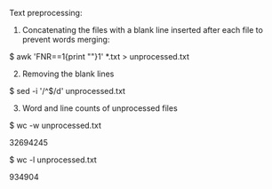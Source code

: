 Text preprocessing:

1. Concatenating the files with a blank line inserted after each file to prevent words merging:

$ awk 'FNR==1{print ""}1' *.txt > unprocessed.txt

2. Removing the blank lines

$ sed -i '/^$/d' unprocessed.txt

3. Word and line counts of unprocessed files 

$ wc -w unprocessed.txt

32694245

$ wc -l unprocessed.txt

934904
